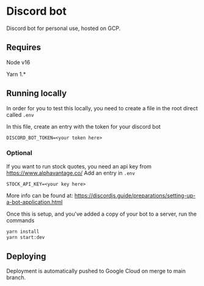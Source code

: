 # Discord bot

Discord bot for personal use, hosted on GCP.

## Requires

Node v16

Yarn 1.*

## Running locally

In order for you to test this locally, you need to create a file in the root direct called `.env`

In this file, create an entry with the token for your discord bot

```
DISCORD_BOT_TOKEN=<your token here>
```

### Optional

If you want to run stock quotes, you need an api key from <https://www.alphavantage.co/>
Add an entry in `.env`

```
STOCK_API_KEY=<your key here>
```

More info can be found at: <https://discordjs.guide/preparations/setting-up-a-bot-application.html>

Once this is setup, and you've added a copy of your bot to a server, run the commands

```bash
yarn install
yarn start:dev
```

## Deploying

Deployment is automatically pushed to Google Cloud on merge to main branch.
